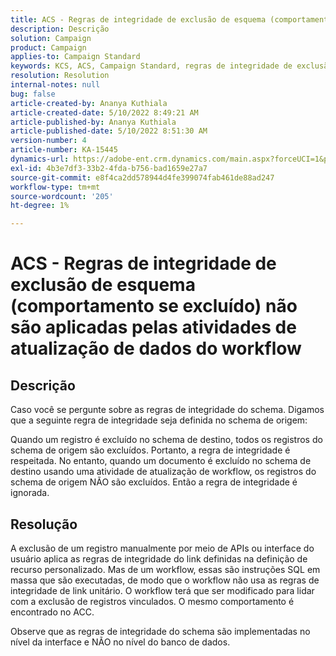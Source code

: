 ```yaml
---
title: ACS - Regras de integridade de exclusão de esquema (comportamento se excluído) não são aplicadas pelas atividades de atualização de dados do workflow
description: Descrição
solution: Campaign
product: Campaign
applies-to: Campaign Standard
keywords: KCS, ACS, Campaign Standard, regras de integridade de exclusão, comportamento se excluído, fluxo de trabalho, dados de atualização
resolution: Resolution
internal-notes: null
bug: false
article-created-by: Ananya Kuthiala
article-created-date: 5/10/2022 8:49:21 AM
article-published-by: Ananya Kuthiala
article-published-date: 5/10/2022 8:51:30 AM
version-number: 4
article-number: KA-15445
dynamics-url: https://adobe-ent.crm.dynamics.com/main.aspx?forceUCI=1&pagetype=entityrecord&etn=knowledgearticle&id=01894013-3ed0-ec11-a7b5-0022480a8e40
exl-id: 4b3e7df3-33b2-4fda-b756-bad1659e27a7
source-git-commit: e8f4ca2dd578944d4fe399074fab461de88ad247
workflow-type: tm+mt
source-wordcount: '205'
ht-degree: 1%

---
```


# ACS - Regras de integridade de exclusão de esquema (comportamento se excluído) não são aplicadas pelas atividades de atualização de dados do workflow

## Descrição


Caso você se pergunte sobre as regras de integridade do schema. Digamos que a seguinte regra de integridade seja definida no schema de origem:



Quando um registro é excluído no schema de destino, todos os registros do schema de origem são excluídos. Portanto, a regra de integridade é respeitada. No entanto, quando um documento é excluído no schema de destino usando uma atividade de atualização de workflow, os registros do schema de origem NÃO são excluídos. Então a regra de integridade é ignorada.


## Resolução


A exclusão de um registro manualmente por meio de APIs ou interface do usuário aplica as regras de integridade do link definidas na definição de recurso personalizado. Mas de um workflow, essas são instruções SQL em massa que são executadas, de modo que o workflow não usa as regras de integridade de link unitário. O workflow terá que ser modificado para lidar com a exclusão de registros vinculados. O mesmo comportamento é encontrado no ACC.

Observe que as regras de integridade do schema são implementadas no nível da interface e NÃO no nível do banco de dados.

